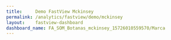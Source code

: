 ```yaml
---
title:     Demo FastView Mckinsey
permalink: /analytics/fastview/demo/mckinsey
layout:    fastview-dashboard
dashboard_name: FA_SOM_Botanas_mckinsey_15726010559570/Marca
---
```


